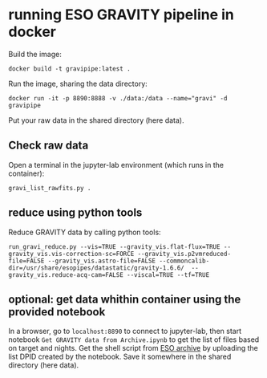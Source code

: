 # running ESO GRAVITY pipeline in docker

Build the image:
```
docker build -t gravipipe:latest .
```

Run the image, sharing the data directory:
```
docker run -it -p 8890:8888 -v ./data:/data --name="gravi" -d gravipipe
```
Put your raw data in the shared directory (here data). 

## Check raw data 
Open a terminal in the jupyter-lab environment (which runs in the container):
```
gravi_list_rawfits.py .
```

## reduce using python tools

Reduce GRAVITY data by calling python tools:
```
run_gravi_reduce.py --vis=TRUE --gravity_vis.flat-flux=TRUE --gravity_vis.vis-correction-sc=FORCE --gravity_vis.p2vmreduced-file=FALSE --gravity_vis.astro-file=FALSE --commoncalib-dir=/usr/share/esopipes/datastatic/gravity-1.6.6/  --gravity_vis.reduce-acq-cam=FALSE --viscal=TRUE --tf=TRUE
```

## optional: get data whithin container using the provided notebook
In a browser, go to `localhost:8890` to connect to jupyter-lab, then start notebook `Get GRAVITY data from Archive.ipynb` to get the list of files based on target and nights. Get the shell script from [ESO archive](http://archive.eso.org/cms/eso-data/eso-data-direct-retrieval.html) by uploading the list DPID created by the notebook. Save it somewhere in the shared directory (here data).

